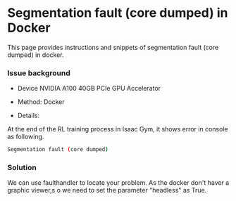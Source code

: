 # Segmentation fault (core dumped) in Docker

This page provides instructions and snippets of segmentation fault (core dumped) in docker.

### Issue background

- Device NVIDIA A100 40GB PCIe GPU Accelerator

- Method: Docker

- Details:

At the end of the RL training process in Isaac Gym, it shows error in console as following.

```bash
Segmentation fault (core dumped)
```

### Solution
We can use faulthandler to locate your problem. As the docker don't haver a graphic viewer,s o we need to set the parameter "headless" as True.



